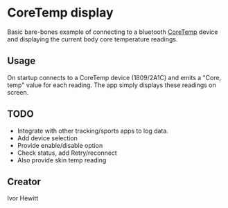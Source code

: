 # CoreTemp display

Basic bare-bones example of connecting to a bluetooth [CoreTemp](https://corebodytemp.com/) device and displaying the current body core temperature readings.

## Usage

On startup connects to a CoreTemp device (1809/2A1C) and emits a "Core, temp" value for each reading.
The app simply displays these readings on screen.

## TODO

* Integrate with other tracking/sports apps to log data.
* Add device selection
* Provide enable/disable option
* Check status, add Retry/reconnect
* Also provide skin temp reading

## Creator

Ivor Hewitt
